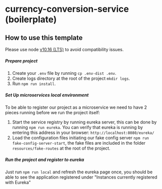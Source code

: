 # currency-conversion-service (boilerplate)
## How to use this template

Please use node [v10.16 (LTS)](https://nodejs.org/ja/blog/release/v10.16.0/) to avoid compatibility issues.
##### Prepare project
1. Create your `.env` file by running `cp .env-dist .env`.
2. Create logs directory at the root of the project `mkdir logs`.
3. Run `npm run install`.

##### Set Up microservices local environment
To be able to register our project as a microservice we need to have 2 pieces running before we run the project itself:
1. Start the service registry by running eureka server, this can be done by running `npm run eureka`. You can verify that eureka is running by entering this address in your browser: `http://localhost:8080/eureka/`
2. Load the configuration files initiating our fake config server `npm run fake-config-server-start`, the fake files are included in the folder `resources/fake-routes` at the root of the project.

##### Run the project and register to eureka
Just run `npm run local` and refresh the eureka page once, you should be able to see the application registered under "Instances currently registered with Eureka"